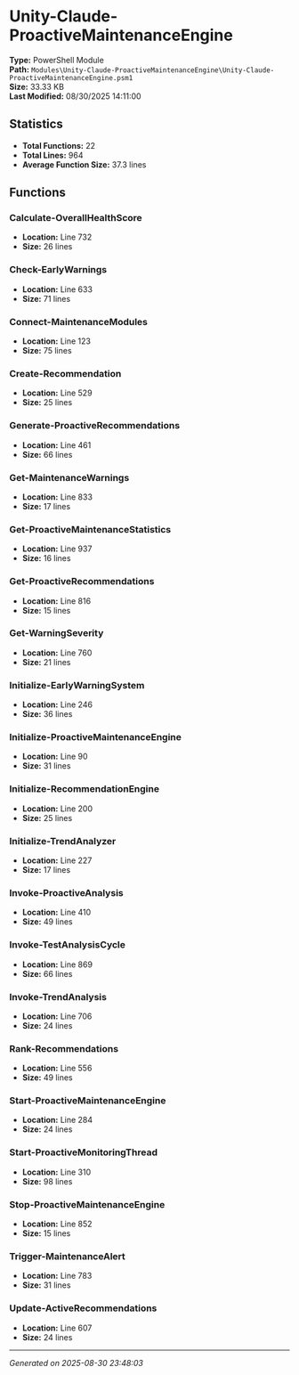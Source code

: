 # Unity-Claude-ProactiveMaintenanceEngine

**Type:** PowerShell Module  
**Path:** `Modules\Unity-Claude-ProactiveMaintenanceEngine\Unity-Claude-ProactiveMaintenanceEngine.psm1`  
**Size:** 33.33 KB  
**Last Modified:** 08/30/2025 14:11:00  

## Statistics

- **Total Functions:** 22
- **Total Lines:** 964
- **Average Function Size:** 37.3 lines

## Functions


### Calculate-OverallHealthScore

- **Location:** Line 732
- **Size:** 26 lines

 
### Check-EarlyWarnings

- **Location:** Line 633
- **Size:** 71 lines

 
### Connect-MaintenanceModules

- **Location:** Line 123
- **Size:** 75 lines

 
### Create-Recommendation

- **Location:** Line 529
- **Size:** 25 lines

 
### Generate-ProactiveRecommendations

- **Location:** Line 461
- **Size:** 66 lines

 
### Get-MaintenanceWarnings

- **Location:** Line 833
- **Size:** 17 lines

 
### Get-ProactiveMaintenanceStatistics

- **Location:** Line 937
- **Size:** 16 lines

 
### Get-ProactiveRecommendations

- **Location:** Line 816
- **Size:** 15 lines

 
### Get-WarningSeverity

- **Location:** Line 760
- **Size:** 21 lines

 
### Initialize-EarlyWarningSystem

- **Location:** Line 246
- **Size:** 36 lines

 
### Initialize-ProactiveMaintenanceEngine

- **Location:** Line 90
- **Size:** 31 lines

 
### Initialize-RecommendationEngine

- **Location:** Line 200
- **Size:** 25 lines

 
### Initialize-TrendAnalyzer

- **Location:** Line 227
- **Size:** 17 lines

 
### Invoke-ProactiveAnalysis

- **Location:** Line 410
- **Size:** 49 lines

 
### Invoke-TestAnalysisCycle

- **Location:** Line 869
- **Size:** 66 lines

 
### Invoke-TrendAnalysis

- **Location:** Line 706
- **Size:** 24 lines

 
### Rank-Recommendations

- **Location:** Line 556
- **Size:** 49 lines

 
### Start-ProactiveMaintenanceEngine

- **Location:** Line 284
- **Size:** 24 lines

 
### Start-ProactiveMonitoringThread

- **Location:** Line 310
- **Size:** 98 lines

 
### Stop-ProactiveMaintenanceEngine

- **Location:** Line 852
- **Size:** 15 lines

 
### Trigger-MaintenanceAlert

- **Location:** Line 783
- **Size:** 31 lines

 
### Update-ActiveRecommendations

- **Location:** Line 607
- **Size:** 24 lines



---
*Generated on 2025-08-30 23:48:03*
